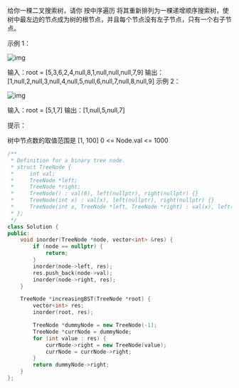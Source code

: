 

给你一棵二叉搜索树，请你 按中序遍历 将其重新排列为一棵递增顺序搜索树，使树中最左边的节点成为树的根节点，并且每个节点没有左子节点，只有一个右子节点。

 示例 1：

![img](https://assets.leetcode.com/uploads/2020/11/17/ex1.jpg)

输入：root = [5,3,6,2,4,null,8,1,null,null,null,7,9]
输出：[1,null,2,null,3,null,4,null,5,null,6,null,7,null,8,null,9]
示例 2：

![img](https://assets.leetcode.com/uploads/2020/11/17/ex2.jpg)


输入：root = [5,1,7]
输出：[1,null,5,null,7]


提示：

树中节点数的取值范围是 [1, 100]
0 <= Node.val <= 1000

```cpp
/**
 * Definition for a binary tree node.
 * struct TreeNode {
 *     int val;
 *     TreeNode *left;
 *     TreeNode *right;
 *     TreeNode() : val(0), left(nullptr), right(nullptr) {}
 *     TreeNode(int x) : val(x), left(nullptr), right(nullptr) {}
 *     TreeNode(int x, TreeNode *left, TreeNode *right) : val(x), left(left), right(right) {}
 * };
 */
class Solution {
public:
    void inorder(TreeNode *node, vector<int> &res) {
        if (node == nullptr) {
            return;
        }
        inorder(node->left, res);
        res.push_back(node->val);
        inorder(node->right, res);
    }

    TreeNode *increasingBST(TreeNode *root) {
        vector<int> res;
        inorder(root, res);

        TreeNode *dummyNode = new TreeNode(-1);
        TreeNode *currNode = dummyNode;
        for (int value : res) {
            currNode->right = new TreeNode(value);
            currNode = currNode->right;
        }
        return dummyNode->right;
    }
};
```

